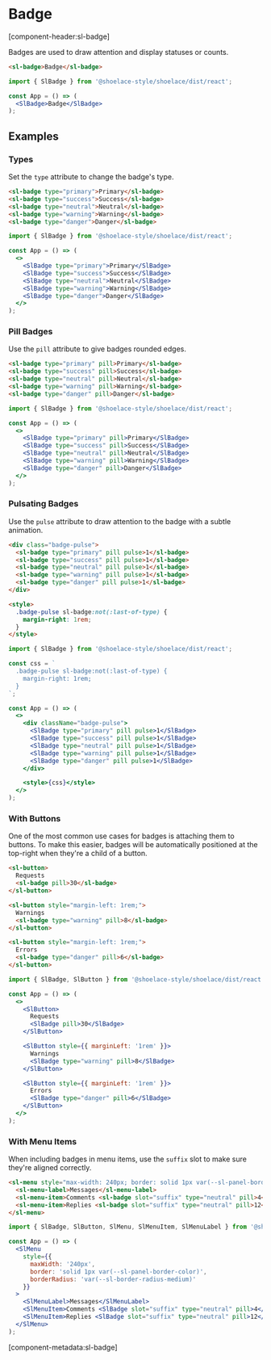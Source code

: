 # Badge

[component-header:sl-badge]

Badges are used to draw attention and display statuses or counts.

```html preview
<sl-badge>Badge</sl-badge>
```

```jsx react
import { SlBadge } from '@shoelace-style/shoelace/dist/react';

const App = () => (
  <SlBadge>Badge</SlBadge>
);
```

## Examples

### Types

Set the `type` attribute to change the badge's type.

```html preview
<sl-badge type="primary">Primary</sl-badge>
<sl-badge type="success">Success</sl-badge>
<sl-badge type="neutral">Neutral</sl-badge>
<sl-badge type="warning">Warning</sl-badge>
<sl-badge type="danger">Danger</sl-badge>
```

```jsx react
import { SlBadge } from '@shoelace-style/shoelace/dist/react';

const App = () => (
  <>
    <SlBadge type="primary">Primary</SlBadge>
    <SlBadge type="success">Success</SlBadge>
    <SlBadge type="neutral">Neutral</SlBadge>
    <SlBadge type="warning">Warning</SlBadge>
    <SlBadge type="danger">Danger</SlBadge>  
  </>
);
```

### Pill Badges

Use the `pill` attribute to give badges rounded edges.

```html preview
<sl-badge type="primary" pill>Primary</sl-badge>
<sl-badge type="success" pill>Success</sl-badge>
<sl-badge type="neutral" pill>Neutral</sl-badge>
<sl-badge type="warning" pill>Warning</sl-badge>
<sl-badge type="danger" pill>Danger</sl-badge>
```

```jsx react
import { SlBadge } from '@shoelace-style/shoelace/dist/react';

const App = () => (
  <>
    <SlBadge type="primary" pill>Primary</SlBadge>
    <SlBadge type="success" pill>Success</SlBadge>
    <SlBadge type="neutral" pill>Neutral</SlBadge>
    <SlBadge type="warning" pill>Warning</SlBadge>
    <SlBadge type="danger" pill>Danger</SlBadge>  
  </>
);
```

### Pulsating Badges

Use the `pulse` attribute to draw attention to the badge with a subtle animation.

```html preview
<div class="badge-pulse">
  <sl-badge type="primary" pill pulse>1</sl-badge>
  <sl-badge type="success" pill pulse>1</sl-badge>
  <sl-badge type="neutral" pill pulse>1</sl-badge>
  <sl-badge type="warning" pill pulse>1</sl-badge>
  <sl-badge type="danger" pill pulse>1</sl-badge>
</div>

<style>
  .badge-pulse sl-badge:not(:last-of-type) {
    margin-right: 1rem;
  }
</style>
```

```jsx react
import { SlBadge } from '@shoelace-style/shoelace/dist/react';

const css = `
  .badge-pulse sl-badge:not(:last-of-type) {
    margin-right: 1rem;
  }
`;

const App = () => (
  <>
    <div className="badge-pulse">
      <SlBadge type="primary" pill pulse>1</SlBadge>
      <SlBadge type="success" pill pulse>1</SlBadge>
      <SlBadge type="neutral" pill pulse>1</SlBadge>
      <SlBadge type="warning" pill pulse>1</SlBadge>
      <SlBadge type="danger" pill pulse>1</SlBadge>
    </div>

    <style>{css}</style>
  </>
);
```

### With Buttons

One of the most common use cases for badges is attaching them to buttons. To make this easier, badges will be automatically positioned at the top-right when they're a child of a button.

```html preview
<sl-button>
  Requests
  <sl-badge pill>30</sl-badge>
</sl-button>

<sl-button style="margin-left: 1rem;">
  Warnings
  <sl-badge type="warning" pill>8</sl-badge>
</sl-button>

<sl-button style="margin-left: 1rem;">
  Errors
  <sl-badge type="danger" pill>6</sl-badge>
</sl-button>
```

```jsx react
import { SlBadge, SlButton } from '@shoelace-style/shoelace/dist/react';

const App = () => (
  <>
    <SlButton>
      Requests
      <SlBadge pill>30</SlBadge>
    </SlButton>

    <SlButton style={{ marginLeft: '1rem' }}>
      Warnings
      <SlBadge type="warning" pill>8</SlBadge>
    </SlButton>

    <SlButton style={{ marginLeft: '1rem' }}>
      Errors
      <SlBadge type="danger" pill>6</SlBadge>
    </SlButton>
  </>
);
```

### With Menu Items

When including badges in menu items, use the `suffix` slot to make sure they're aligned correctly.

```html preview
<sl-menu style="max-width: 240px; border: solid 1px var(--sl-panel-border-color); border-radius: var(--sl-border-radius-medium);">
  <sl-menu-label>Messages</sl-menu-label>
  <sl-menu-item>Comments <sl-badge slot="suffix" type="neutral" pill>4</sl-badge></sl-menu-item>
  <sl-menu-item>Replies <sl-badge slot="suffix" type="neutral" pill>12</sl-badge></sl-menu-item>
</sl-menu>
```

```jsx react
import { SlBadge, SlButton, SlMenu, SlMenuItem, SlMenuLabel } from '@shoelace-style/shoelace/dist/react';

const App = () => (
  <SlMenu 
    style={{
      maxWidth: '240px',
      border: 'solid 1px var(--sl-panel-border-color)',
      borderRadius: 'var(--sl-border-radius-medium)'
    }}
  >
    <SlMenuLabel>Messages</SlMenuLabel>
    <SlMenuItem>Comments <SlBadge slot="suffix" type="neutral" pill>4</SlBadge></SlMenuItem>
    <SlMenuItem>Replies <SlBadge slot="suffix" type="neutral" pill>12</SlBadge></SlMenuItem>
  </SlMenu>
);
```

[component-metadata:sl-badge]
